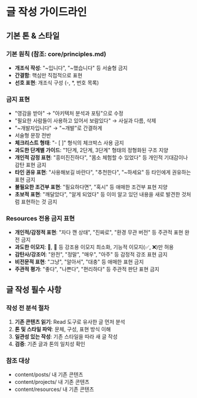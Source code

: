 # 글 작성 가이드라인

## 기본 톤 & 스타일

### 기본 원칙 (참조: core/principles.md)
- **개조식 작성**: "~입니다", "~했습니다" 등 서술형 금지
- **간결함**: 핵심만 직접적으로 표현
- **선호 표현**: 개조식 구성 (-, *, 번호 목록)

### 금지 표현
- "영감을 받아" → "아키텍처 분석과 포팅"으로 수정
- "필요한 사람들이 사용하고 있어서 보람있다" → 사실과 다름, 삭제
- "~개발자입니다" → "~개발"로 간결하게
- 서술형 문장 전반
- **체크리스트 형태**: "- [ ]" 형식의 체크박스 사용 금지
- **과도한 단계별 가이드**: "1단계, 2단계, 3단계" 형태의 정형화된 구조 지양
- **개인적 감정 표현**: "흥미진진하다", "몸소 체험할 수 있었다" 등 개인적 기대감이나 감탄 표현 금지
- **타인 권유 표현**: "사용해보길 바란다", "추천한다", "~하세요" 등 타인에게 권유하는 표현 금지
- **불필요한 조건부 표현**: "필요하다면", "혹시" 등 애매한 조건부 표현 지양
- **초보적 표현**: "깨달았다", "알게 되었다" 등 이미 알고 있던 내용을 새로 발견한 것처럼 표현하는 것 금지

### Resources 전용 금지 표현
- **개인적/감정적 표현**: "자다 깬 상태", "진짜로", "환경 무관 버전" 등 주관적 표현 완전 금지
- **과도한 이모지**: 🎯, 🚀 등 강조용 이모지 최소화, 기능적 이모지(✅, ❌)만 허용
- **감탄사/강조어**: "완전", "정말", "매우", "아주" 등 감정적 강조 표현 금지
- **비전문적 표현**: "그냥", "알아서", "대충" 등 애매한 표현 금지
- **주관적 평가**: "좋다", "나쁜다", "편리하다" 등 주관적 판단 표현 금지

## 글 작성 필수 사항

### 작성 전 분석 절차
1. **기존 콘텐츠 읽기**: Read 도구로 유사한 글 먼저 분석
2. **톤 및 스타일 파악**: 문체, 구성, 표현 방식 이해
3. **일관성 있는 작성**: 기존 스타일을 따라 새 글 작성
4. **검증**: 기존 글과 톤의 일치성 확인

### 참조 대상
- content/posts/ 내 기존 콘텐츠
- content/projects/ 내 기존 콘텐츠  
- content/resources/ 내 기존 콘텐츠